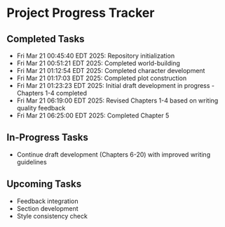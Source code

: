 # Project Progress Tracker
## Completed Tasks
- Fri Mar 21 00:45:40 EDT 2025: Repository initialization
- Fri Mar 21 00:51:21 EDT 2025: Completed world-building
- Fri Mar 21 01:12:54 EDT 2025: Completed character development
- Fri Mar 21 01:17:03 EDT 2025: Completed plot construction
- Fri Mar 21 01:23:23 EDT 2025: Initial draft development in progress - Chapters 1-4 completed
- Fri Mar 21 06:19:00 EDT 2025: Revised Chapters 1-4 based on writing quality feedback
- Fri Mar 21 06:25:00 EDT 2025: Completed Chapter 5
## In-Progress Tasks
- Continue draft development (Chapters 6-20) with improved writing guidelines
## Upcoming Tasks
- Feedback integration
- Section development
- Style consistency check
